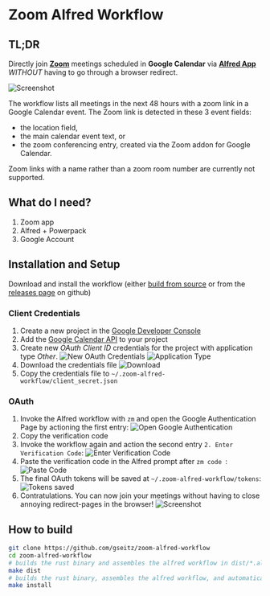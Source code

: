 # Zoom Alfred Workflow

## TL;DR
Directly join [**Zoom**](https://www.zoom.us) meetings scheduled in **Google Calendar** via [**Alfred App**](https://www.alfredapp.com) *WITHOUT* having to go through a browser redirect.

![Screenshot](images/screenshot.png)

The workflow lists all meetings in the next 48 hours with a zoom link in a Google Calendar event. The Zoom link is detected in these 3 event fields:
* the location field,
* the main calendar event text, or
* the zoom conferencing entry, created via the Zoom addon for Google Calendar.

Zoom links with a name rather than a zoom room number are currently not supported.

## What do I need?
1. Zoom app
1. Alfred + Powerpack
1. Google Account

## Installation and Setup
Download and install the workflow (either [build from source](https://github.com/gseitz/zoom-alfred-workflow#how-to-build) or from the [releases page](https://github.com/gseitz/zoom-alfred-workflow/releases) on github)

### Client Credentials
1. Create a new project in the [Google Developer Console](https://console.developers.google.com/apis/credentials)
1. Add the [Google Calendar API](https://console.developers.google.com/apis/api/calendar-json.googleapis.com) to your project
1. Create new *OAuth Client ID* credentials for the project with application type *Other*.
![New OAuth Credentials](images/create_credentials.png)
![Application Type](images/application_type.png)
1. Download the credentials file
    ![Download](images/download_credentials.png)
1. Copy the credentials file to `~/.zoom-alfred-workflow/client_secret.json`


### OAuth
1. Invoke the Alfred workflow with `zm` and open the Google Authentication Page by actioning the first entry: ![Open Google Authentication](images/open_google_auth.png)
1. Copy the verification code
1. Invoke the workflow again and action the second entry `2. Enter Verification Code`: ![Enter Verification Code](images/enter_code.png)
1. Paste the verification code in the Alfred prompt after `zm code `: ![Paste Code](images/paste_code.png)
1. The final OAuth tokens will be saved at `~/.zoom-alfred-workflow/tokens`: ![Tokens saved](images/tokens_saved.png)
1. Contratulations. You can now join your meetings without having to close annoying redirect-pages in the browser!
![Screenshot](images/screenshot.png)

## How to build

```bash
git clone https://github.com/gseitz/zoom-alfred-workflow
cd zoom-alfred-workflow
# builds the rust binary and assembles the alfred workflow in dist/*.alfredworkflow
make dist
# builds the rust binary, assembles the alfred workflow, and automatically installs the workflow
make install
```

